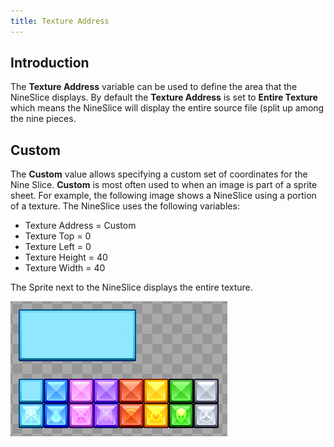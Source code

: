 ```yaml
---
title: Texture Address
---
```


## Introduction

The **Texture Address** variable can be used to define the area that the NineSlice displays. By default the **Texture Address** is set to **Entire Texture** which means the NineSlice will display the entire source file (split up among the nine pieces.

## Custom

The **Custom** value allows specifying a custom set of coordinates for the Nine Slice. **Custom** is most often used to when an image is part of a sprite sheet. For example, the following image shows a NineSlice using a portion of a texture. The NineSlice uses the following variables:

* Texture Address = Custom
* Texture Top = 0
* Texture Left = 0
* Texture Height = 40
* Texture Width = 40

The Sprite next to the NineSlice displays the entire texture.

![](NineSliceCustomCoordinates.png)





